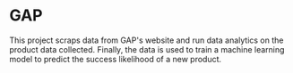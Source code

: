 # GAP
This project scraps data from GAP's website and run data analytics on the product data collected. Finally, the data is used to train a machine learning model to predict the success likelihood of a new product. 
